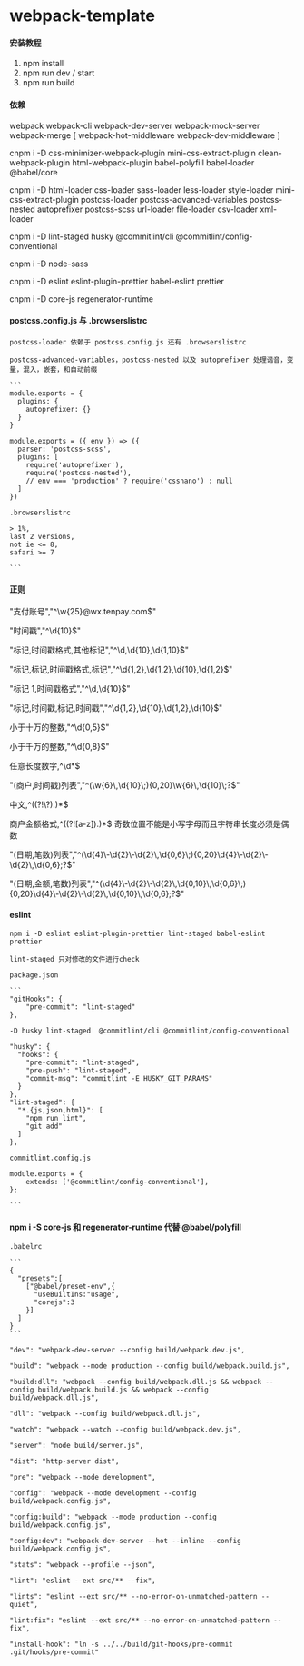 # webpack-template


#### 安装教程

1.  npm install
2.  npm run dev / start
3.  npm run build

#### 依赖

webpack webpack-cli webpack-dev-server webpack-mock-server webpack-merge [ webpack-hot-middleware webpack-dev-middleware ]

cnpm i -D css-minimizer-webpack-plugin mini-css-extract-plugin clean-webpack-plugin html-webpack-plugin babel-polyfill babel-loader @babel/core

cnpm i -D html-loader css-loader sass-loader less-loader style-loader mini-css-extract-plugin postcss-loader postcss-advanced-variables postcss-nested autoprefixer postcss-scss url-loader file-loader csv-loader xml-loader

cnpm i -D lint-staged husky @commitlint/cli @commitlint/config-conventional

cnpm i -D node-sass

cnpm i -D eslint eslint-plugin-prettier babel-eslint prettier

cnpm i -D core-js regenerator-runtime

#### postcss.config.js 与 .browserslistrc

    postcss-loader 依赖于 postcss.config.js 还有 .browserslistrc

    postcss-advanced-variables，postcss-nested 以及 autoprefixer 处理谐音，变量，混入，嵌套，和自动前缀

    ```
    module.exports = {
      plugins: {
        autoprefixer: {}
      }
    }

    module.exports = ({ env }) => ({
      parser: 'postcss-scss',
      plugins: [
        require('autoprefixer'),
        require('postcss-nested'),
        // env === 'production' ? require('cssnano') : null
      ]
    })

    .browserslistrc

    > 1%,
    last 2 versions,
    not ie <= 8,
    safari >= 7

    ```

#### 正则

"支付账号","^\\w{25}@wx.tenpay.com$"

"时间戳","^\\d{10}$"

"标记,时间戳格式,其他标记","^\\d\,\\d{10},\\d{1,10}$"

"标记,标记,时间戳格式,标记","^\\d{1,2}\,\\d{1,2}\,\\d{10},\\d{1,2}$"

"标记 1,时间戳格式","^\\d\,\\d{10}$"

"标记,时间戳,标记,时间戳","^\\d{1,2}\,\\d{10}\,\\d{1,2},\\d{10}$"

小于十万的整数,"^\\d{0,5}$"

小于千万的整数,"^\\d{0,8}$"

任意长度数字,^\\d\*$

"(商户,时间戳)列表","^(\\w{6}\\,\\d{10}\\;){0,20}\\w{6}\\,\\d{10}\\;?$"

中文,^((?!\\?).)\*$

商户金额格式,^((?![a-z]).)\*$ 奇数位置不能是小写字母而且字符串长度必须是偶数

"(日期,笔数)列表","^(\\d{4}\\-\\d{2}\\-\\d{2}\\,\\d{0,6}\\;){0,20}\\d{4}\\-\\d{2}\\-\\d{2}\\,\\d{0,6};?$"

"(日期,金额,笔数)列表","^(\\d{4}\\-\\d{2}\\-\\d{2}\\,\\d{0,10}\\,\\d{0,6}\\;){0,20}\\d{4}\\-\\d{2}\\-\\d{2}\\,\\d{0,10}\\,\\d{0,6};?$"

#### eslint

    npm i -D eslint eslint-plugin-prettier lint-staged babel-eslint prettier

    lint-staged 只对修改的文件进行check

    package.json

    ```
    "gitHooks": {
    	"pre-commit": "lint-staged"
    },

    -D husky lint-staged  @commitlint/cli @commitlint/config-conventional

    "husky": {
      "hooks": {
        "pre-commit": "lint-staged",
        "pre-push": "lint-staged",
        "commit-msg": "commitlint -E HUSKY_GIT_PARAMS"
      }
    },
    "lint-staged": {
      "*.{js,json,html}": [
        "npm run lint",
        "git add"
      ]
    },

    commitlint.config.js

    module.exports = {
        extends: ['@commitlint/config-conventional'],
    };

    ```

#### npm i -S core-js 和 regenerator-runtime 代替 @babel/polyfill

    .babelrc

    ```
    {
      "presets":[
        ["@babel/preset-env",{
          "useBuiltIns:"usage",
          "corejs":3
        }]
      ]
    }
    ```

```
"dev": "webpack-dev-server --config build/webpack.dev.js",

"build": "webpack --mode production --config build/webpack.build.js",

"build:dll": "webpack --config build/webpack.dll.js && webpack --config build/webpack.build.js && webpack --config build/webpack.dll.js",

"dll": "webpack --config build/webpack.dll.js",

"watch": "webpack --watch --config build/webpack.dev.js",

"server": "node build/server.js",

"dist": "http-server dist",

"pre": "webpack --mode development",

"config": "webpack --mode development --config build/webpack.config.js",

"config:build": "webpack --mode production --config build/webpack.config.js",

"config:dev": "webpack-dev-server --hot --inline --config build/webpack.config.js",

"stats": "webpack --profile --json",

"lint": "eslint --ext src/** --fix",

"lints": "eslint --ext src/** --no-error-on-unmatched-pattern --quiet",

"lint:fix": "eslint --ext src/** --no-error-on-unmatched-pattern --fix",

"install-hook": "ln -s ../../build/git-hooks/pre-commit .git/hooks/pre-commit"

```
